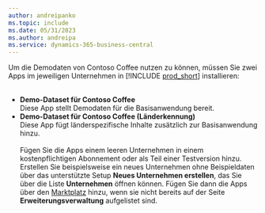 ```yaml
---
author: andreipanko
ms.topic: include
ms.date: 05/31/2023
ms.author: andreipa
ms.service: dynamics-365-business-central
---
```


Um die Demodaten von Contoso Coffee nutzen zu können, müssen Sie zwei Apps im jeweiligen Unternehmen in [!INCLUDE [prod_short](../includes/prod_short.md)] installieren:  <br><br>
- **Demo-Dataset für Contoso Coffee**  
    Diese App stellt Demodaten für die Basisanwendung bereit.  
- **Demo-Dataset für Contoso Coffee (Länderkennung)**  
    Diese App fügt länderspezifische Inhalte zusätzlich zur Basisanwendung hinzu.
<br><br>
Fügen Sie die Apps einem leeren Unternehmen in einem kostenpflichtigen Abonnement oder als Teil einer Testversion hinzu. Erstellen Sie beispielsweise ein neues Unternehmen ohne Beispieldaten über das unterstützte Setup **Neues Unternehmen erstellen**, das Sie über die Liste **Unternehmen** öffnen können. Fügen Sie dann die Apps über den [Marktplatz](../ui-extensions-install-uninstall.md#install) hinzu, wenn sie nicht bereits auf der Seite **Erweiterungsverwaltung** aufgelistet sind.  

